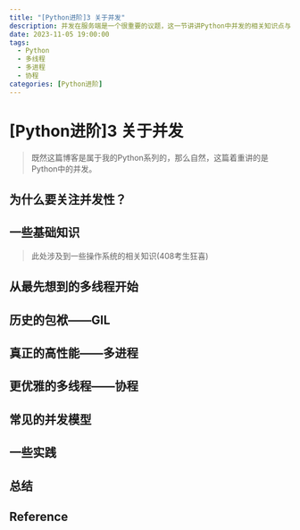 ```yaml
---
title: "[Python进阶]3 关于并发"
description: 并发在服务端是一个很重要的议题，这一节讲讲Python中并发的相关知识点与实现。
date: 2023-11-05 19:00:00
tags:
  - Python
  - 多线程
  - 多进程
  - 协程
categories: [Python进阶]
---
```


# [Python进阶]3 关于并发

> 既然这篇博客是属于我的Python系列的，那么自然，这篇着重讲的是Python中的并发。

## 为什么要关注并发性？

## 一些基础知识

> 此处涉及到一些操作系统的相关知识(408考生狂喜)

## 从最先想到的多线程开始

## 历史的包袱——GIL

## 真正的高性能——多进程

## 更优雅的多线程——协程

## 常见的并发模型

## 一些实践

## 总结

## Reference
